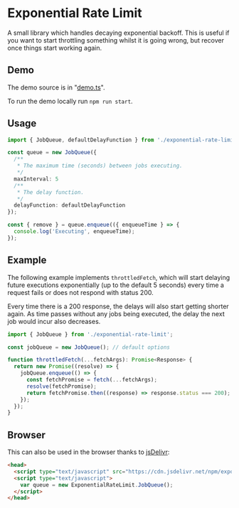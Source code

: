 # Exponential Rate Limit
A small library which handles decaying exponential backoff. This is useful if you want to start throttling something whilst it is going wrong, but recover once things start working again.

## Demo
The demo source is in "[demo.ts](/src/demo.ts)".

To run the demo locally run `npm run start`.

## Usage
```ts
import { JobQueue, defaultDelayFunction } from './exponential-rate-limit';

const queue = new JobQueue({
  /**
   * The maximum time (seconds) between jobs executing.
   */
  maxInterval: 5
  /**
   * The delay function.
   */
  delayFunction: defaultDelayFunction
});

const { remove } = queue.enqueue(({ enqueueTime } => {
  console.log('Executing', enqueueTime);
});
```

## Example
The following example implements `throttledFetch`, which will start delaying future executions exponentially (up to the default 5 seconds) every time a request fails or does not respond with status 200.

Every time there is a 200 response, the delays will also start getting shorter again. As time passes without any jobs being executed, the delay the next job would incur also decreases.

```ts
import { JobQueue } from './exponential-rate-limit';

const jobQueue = new JobQueue(); // default options

function throttledFetch(...fetchArgs): Promise<Response> {
  return new Promise((resolve) => {
    jobQueue.enqueue(() => {
      const fetchPromise = fetch(...fetchArgs);
      resolve(fetchPromise);
      return fetchPromise.then((response) => response.status === 200);
    });
  });
}
```

## Browser
This can also be used in the browser thanks to [jsDelivr](https://github.com/jsdelivr/jsdelivr):
```html
<head>
  <script type="text/javascript" src="https://cdn.jsdelivr.net/npm/exponential-rate-limit@1"></script>
  <script type="text/javascript">
    var queue = new ExponentialRateLimit.JobQueue();
  </script>
</head>
```
